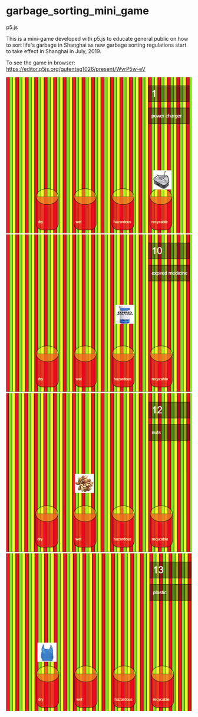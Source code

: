 # garbage_sorting_mini_game
p5.js

This is a mini-game developed with p5.js to educate general public on how to sort life's garbage in Shanghai as new garbage sorting regulations start to take effect in Shanghai in July, 2019.

To see the game in browser: https://editor.p5js.org/gutentag1026/present/WvrP5w-eV 

![alt text](https://github.com/gutentag1026/garbage_sorting_mini_game/blob/master/power.png)
![alt text](https://github.com/gutentag1026/garbage_sorting_mini_game/blob/master/expired%20medicine.png)
![alt text](https://github.com/gutentag1026/garbage_sorting_mini_game/blob/master/nuts.png)
![alt text](https://github.com/gutentag1026/garbage_sorting_mini_game/blob/master/plastic.png)
